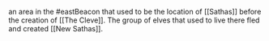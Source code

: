 an area in the #eastBeacon that used to be the location of [[Sathas]] before the creation of [[The Cleve]]. The group of elves that used to live there fled and created [[New Sathas]].